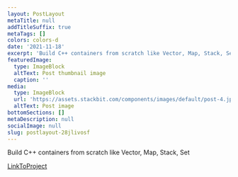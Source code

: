 ```yaml
---
layout: PostLayout
metaTitle: null
addTitleSuffix: true
metaTags: []
colors: colors-d
date: '2021-11-18'
excerpt: 'Build C++ containers from scratch like Vector, Map, Stack, Set'
featuredImage:
  type: ImageBlock
  altText: Post thumbnail image
  caption: ''
media:
  type: ImageBlock
  url: 'https://assets.stackbit.com/components/images/default/post-4.jpeg'
  altText: Post image
bottomSections: []
metaDescription: null
socialImage: null
slug: postlayout-28jlivosf
---
```

Build C++ containers from scratch like Vector, Map, Stack, Set

[LinkToProject](https://github.com/oelbourki/ft_containers)

